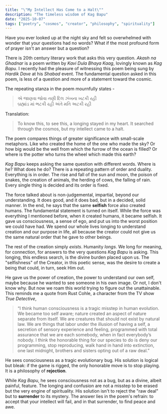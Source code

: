 ```yaml
---
title: "\"My Intellect Has Come to a Halt\""
description: "The timeless wisdom of Kag Bapu"
date: "2025-10-07"
tags: ["poetry", "cosmos", "creator", "philosophy", "spirituality"]
---
```


Have you ever looked up at the night sky and felt so overwhelmed with wonder that your questions had no words? What if
the most profound form of prayer isn't an answer but a question?

There is 20th century literary work that asks this very question.  _Akash na Ghadnar_ is a poem written by _Kavi Dula
Bhaya Kaag_, lovingly known as _Kag Bapu_. I recently had the pleasure of witnessing this poem being sung by _Hardik
Dave_ at his _Shabad_ event. The fundamental question asked in this poem, is less of a question and more of a statement
toward the cosmic.

The repeating stanza in the poem mournfully states -
> એ જાણવા જોવા તણી દિલ ઝંખના ખટકી રહી    
> બ્રહ્માંડ માં ભટકી રહી અંતે મતિ અટકી રહી

Translation:

> To know this, to see this, a longing stayed in my heart.
> It searched through the cosmos, but my intellect came to a halt.

The poem compares things of greater significance with small-scale metaphors. Like who created the home of the one who
made the sky? Or how big would be the well from which the furrow of the ocean is filled? Or where is the potter who
turns the wheel which made this earth?

_Kag Bapu_ keeps asking the same question with different words. Where is he? What does he do? There is a repeating
pattern of order and duality. Everything is in order. The rise and fall of the sun and moon, the poison of snakes, the
creation of animals, the herding of cows, the falling of rain. Every single thing is decided and its order is fixed.

The force talked about is non-judgemental, impartial, beyond our understanding. It does good, and it does bad,
but in a decided, solid manner. In the end, he says that the same **selfish** force also created humans. The
fundamental statement is turned on itself. While the force was everything I mentioned before, when it created humans, it
became selfish. It gave us consciousness, a sense of ego, and put us into the worst position we could have had. We spend
our whole lives longing to understand creation and our purpose in life, all because the creator could not give us the
same natural order that he gave to other beings.

The rest of the creation simply _exists_. Humanity _longs_. We long for meaning, for connection, for answers to the very questions
*Kag Bapu* is asking. This longing, this endless search, is the divine burden placed upon us. The "selfishness" of the
Creator, in this poetic sense, was the desire to create a being that could, in turn, seek Him out.

He gave us the power of creation, the power to understand our own self, maybe because he wanted to see someone in his
own image. Or not, I don't know why. But now we roam this world trying to figure out the unattainable. This reminds me a
quote from Rust Cohle, a character from the TV show _True Detective_,

> “I think human consciousness is a tragic misstep in human evolution. We became too self aware; nature created an
> aspect of nature separate from itself. We are creatures that should not exist by natural law. We are things that labor
> under the illusion of having a self, a secretion of sensory experience and feeling, programmed with total assurance that
> we are each somebody, when in fact everybody’s nobody. I think the honorable thing for our species to do is deny our
> programming, stop reproducing, walk hand in hand into extinction, one last midnight, brothers and sisters opting out of
> a raw deal.”

He sees consciousness as a tragic evolutionary bug. His solution is logical but bleak: if the game is rigged, the only
honorable move is to stop playing. It is a philosophy of **rejection**.

While _Kag Bapu_, he sees consciousness not as a bug, but as a divine, albeit painful, feature. The longing and
confusion are not a misstep to be erased but the very engine of spirituality. His solution isn't to reject the "raw
deal" but to **surrender** to its mystery. The answer lies in the poem's refrain: to accept that your intellect will fail,
and in that surrender, to find peace and awe.

